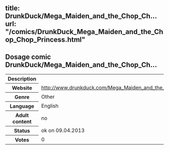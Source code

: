 title: DrunkDuck/Mega_Maiden_and_the_Chop_Ch...
url: "/comics/DrunkDuck_Mega_Maiden_and_the_Chop_Chop_Princess.html"
---
Dosage comic DrunkDuck/Mega_Maiden_and_the_Chop_Ch...
-----------------------------------------

<table class="comicinfo">
<tr>
<th>Description</th><td></td>
</tr>
<tr>
<th>Website</th><td><a href="http://www.drunkduck.com/Mega_Maiden_and_the_Chop_Chop_Princess/">http://www.drunkduck.com/Mega_Maiden_and_the_Chop_Chop_Princess/</a></td>
</tr>
<tr>
<th>Genre</th><td>Other</td>
</tr>
<tr>
<th>Language</th><td>English</td>
</tr>
<tr>
<th>Adult content</th><td>no</td>
</tr>
<tr>
<th>Status</th><td>ok on 09.04.2013</td>
</tr>
<tr>
<th>Votes</th><td>0</div></td>
</tr>
</table>
